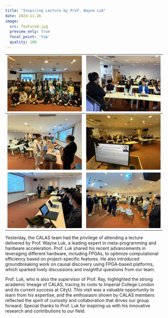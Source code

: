 ```yaml
---
title: "Inspiring Lecture by Prof. Wayne Luk"
date: 2024-11-26
image:
  src: featured.jpg
  preview_only: true
  focal_point: 'top'
  quality: 100
---
```


<!--more-->

| ![](image1.jpg) | ![](image2.jpg) |
|-----------------|-----------------|
| ![](image3.jpg) | ![](image4.jpg) |
| ![](image5.jpg) | ![](image6.jpg) |

Yesterday, the CALAS team had the privilege of attending a lecture delivered by Prof. Wayne Luk, a leading expert in meta-programming and hardware acceleration. Prof. Luk shared his recent advancements in leveraging different hardware, including FPGAs, to optimize computational efficiency based on project-specific features. He also introduced groundbreaking work on causal discovery using FPGA-based platforms, which sparked lively discussions and insightful questions from our team.

Prof. Luk, who is also the supervisor of Prof. Ray, highlighted the strong academic lineage of CALAS, tracing its roots to Imperial College London and its current success at CityU. This visit was a valuable opportunity to learn from his expertise, and the enthusiasm shown by CALAS members reflected the spirit of curiosity and collaboration that drives our group forward. Special thanks to Prof. Luk for inspiring us with his innovative research and contributions to our field.